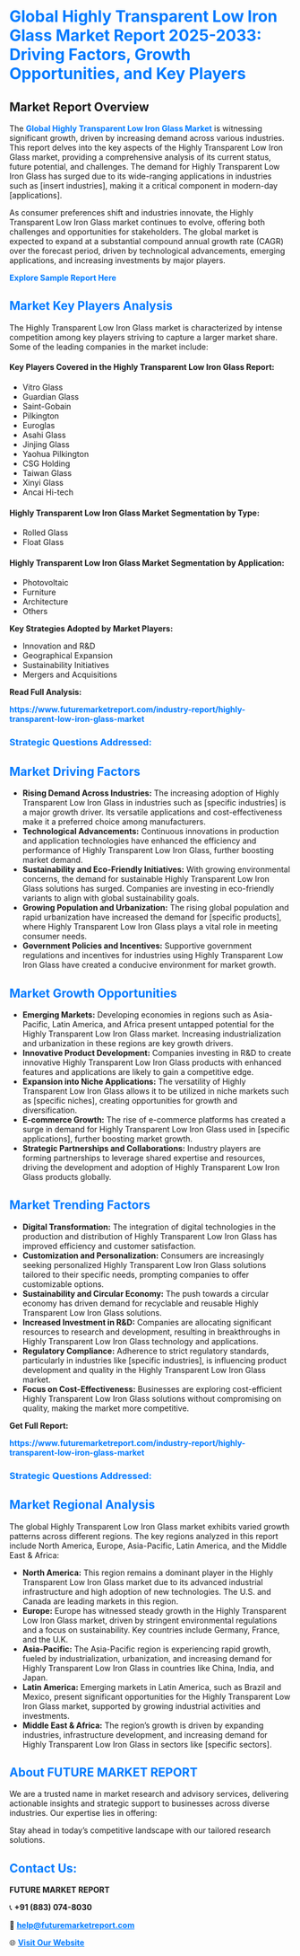 <h1 style="color: #007BFF;">Global Highly Transparent Low Iron Glass Market Report 2025-2033: Driving Factors, Growth Opportunities, and Key Players</h1>

<section id="overview">
<h2>Market Report Overview</h2>
<p>The <a href="https://www.futuremarketreport.com/industry-report/highly-transparent-low-iron-glass-market" style="color: #007BFF; text-decoration: none;"><strong>Global Highly Transparent Low Iron Glass Market</strong></a> is witnessing significant growth, driven by increasing demand across various industries. This report delves into the key aspects of the Highly Transparent Low Iron Glass market, providing a comprehensive analysis of its current status, future potential, and challenges. The demand for Highly Transparent Low Iron Glass has surged due to its wide-ranging applications in industries such as [insert industries], making it a critical component in modern-day [applications].</p>
<p>As consumer preferences shift and industries innovate, the Highly Transparent Low Iron Glass market continues to evolve, offering both challenges and opportunities for stakeholders. The global market is expected to expand at a substantial compound annual growth rate (CAGR) over the forecast period, driven by technological advancements, emerging applications, and increasing investments by major players.</p>
</section>

<section id="overview">
<p><a href="https://www.futuremarketreport.com/request-sample/reportId=41868" style="color: #007BFF; text-decoration: none;"><strong>Explore Sample Report Here</strong></a></p>
</section>

<section id="key-players">
<h2 style="color: #007BFF;">Market Key Players Analysis</h2>
<p>The Highly Transparent Low Iron Glass market is characterized by intense competition among key players striving to capture a larger market share. Some of the leading companies in the market include:</p>
<h4>Key Players Covered in the Highly Transparent Low Iron Glass Report:</h4>
<ul><li>Vitro Glass</li><li>Guardian Glass</li><li>Saint-Gobain</li><li>Pilkington</li><li>Euroglas</li><li>Asahi Glass</li><li>Jinjing Glass</li><li>Yaohua Pilkington</li><li>CSG Holding</li><li>Taiwan Glass</li><li>Xinyi Glass</li><li>Ancai Hi-tech</li></ul>
<h4>Highly Transparent Low Iron Glass Market Segmentation by Type:</h4>
<ul><li>Rolled Glass</li><li>Float Glass</li></ul>

<h4>Highly Transparent Low Iron Glass Market Segmentation by Application:</h4>
<ul><li>Photovoltaic</li><li>Furniture</li><li>Architecture</li><li>Others</li></ul>
<p><strong>Key Strategies Adopted by Market Players:</strong></p>
<ul>
<li>Innovation and R&D</li>
<li>Geographical Expansion</li>
<li>Sustainability Initiatives</li>
<li>Mergers and Acquisitions</li>
</ul>
</section>

<section>
<p><strong>Read Full Analysis: </strong></p><a href="https://www.futuremarketreport.com/industry-report/highly-transparent-low-iron-glass-market" style="color: #007BFF; text-decoration: none;"><strong>https://www.futuremarketreport.com/industry-report/highly-transparent-low-iron-glass-market</strong></a>
<h3 style="color: #007BFF;">Strategic Questions Addressed:</h3>
</section>

<section id="driving-factors">
<h2 style="color: #007BFF;">Market Driving Factors</h2>
<ul>
<li><strong>Rising Demand Across Industries:</strong> The increasing adoption of Highly Transparent Low Iron Glass in industries such as [specific industries] is a major growth driver. Its versatile applications and cost-effectiveness make it a preferred choice among manufacturers.</li>
<li><strong>Technological Advancements:</strong> Continuous innovations in production and application technologies have enhanced the efficiency and performance of Highly Transparent Low Iron Glass, further boosting market demand.</li>
<li><strong>Sustainability and Eco-Friendly Initiatives:</strong> With growing environmental concerns, the demand for sustainable Highly Transparent Low Iron Glass solutions has surged. Companies are investing in eco-friendly variants to align with global sustainability goals.</li>
<li><strong>Growing Population and Urbanization:</strong> The rising global population and rapid urbanization have increased the demand for [specific products], where Highly Transparent Low Iron Glass plays a vital role in meeting consumer needs.</li>
<li><strong>Government Policies and Incentives:</strong> Supportive government regulations and incentives for industries using Highly Transparent Low Iron Glass have created a conducive environment for market growth.</li>
</ul>
</section>

<section id="growth-opportunities">
<h2 style="color: #007BFF;">Market Growth Opportunities</h2>
<ul>
<li><strong>Emerging Markets:</strong> Developing economies in regions such as Asia-Pacific, Latin America, and Africa present untapped potential for the Highly Transparent Low Iron Glass market. Increasing industrialization and urbanization in these regions are key growth drivers.</li>
<li><strong>Innovative Product Development:</strong> Companies investing in R&D to create innovative Highly Transparent Low Iron Glass products with enhanced features and applications are likely to gain a competitive edge.</li>
<li><strong>Expansion into Niche Applications:</strong> The versatility of Highly Transparent Low Iron Glass allows it to be utilized in niche markets such as [specific niches], creating opportunities for growth and diversification.</li>
<li><strong>E-commerce Growth:</strong> The rise of e-commerce platforms has created a surge in demand for Highly Transparent Low Iron Glass used in [specific applications], further boosting market growth.</li>
<li><strong>Strategic Partnerships and Collaborations:</strong> Industry players are forming partnerships to leverage shared expertise and resources, driving the development and adoption of Highly Transparent Low Iron Glass products globally.</li>
</ul>
</section>

<section id="trending-factors">
<h2 style="color: #007BFF;">Market Trending Factors</h2>
<ul>
<li><strong>Digital Transformation:</strong> The integration of digital technologies in the production and distribution of Highly Transparent Low Iron Glass has improved efficiency and customer satisfaction.</li>
<li><strong>Customization and Personalization:</strong> Consumers are increasingly seeking personalized Highly Transparent Low Iron Glass solutions tailored to their specific needs, prompting companies to offer customizable options.</li>
<li><strong>Sustainability and Circular Economy:</strong> The push towards a circular economy has driven demand for recyclable and reusable Highly Transparent Low Iron Glass solutions.</li>
<li><strong>Increased Investment in R&D:</strong> Companies are allocating significant resources to research and development, resulting in breakthroughs in Highly Transparent Low Iron Glass technology and applications.</li>
<li><strong>Regulatory Compliance:</strong> Adherence to strict regulatory standards, particularly in industries like [specific industries], is influencing product development and quality in the Highly Transparent Low Iron Glass market.</li>
<li><strong>Focus on Cost-Effectiveness:</strong> Businesses are exploring cost-efficient Highly Transparent Low Iron Glass solutions without compromising on quality, making the market more competitive.</li>
</ul>
</section>

<section>
<p><strong>Get Full Report: </strong></p><a href="https://www.futuremarketreport.com/industry-report/highly-transparent-low-iron-glass-market" style="color: #007BFF; text-decoration: none;"><strong>https://www.futuremarketreport.com/industry-report/highly-transparent-low-iron-glass-market</strong></a>
<h3 style="color: #007BFF;">Strategic Questions Addressed:</h3>
</section>


<section id="regional-analysis">
<h2 style="color: #007BFF;">Market Regional Analysis</h2>
<p>The global Highly Transparent Low Iron Glass market exhibits varied growth patterns across different regions. The key regions analyzed in this report include North America, Europe, Asia-Pacific, Latin America, and the Middle East & Africa:</p>
<ul>
<li><strong>North America:</strong> This region remains a dominant player in the Highly Transparent Low Iron Glass market due to its advanced industrial infrastructure and high adoption of new technologies. The U.S. and Canada are leading markets in this region.</li>
<li><strong>Europe:</strong> Europe has witnessed steady growth in the Highly Transparent Low Iron Glass market, driven by stringent environmental regulations and a focus on sustainability. Key countries include Germany, France, and the U.K.</li>
<li><strong>Asia-Pacific:</strong> The Asia-Pacific region is experiencing rapid growth, fueled by industrialization, urbanization, and increasing demand for Highly Transparent Low Iron Glass in countries like China, India, and Japan.</li>
<li><strong>Latin America:</strong> Emerging markets in Latin America, such as Brazil and Mexico, present significant opportunities for the Highly Transparent Low Iron Glass market, supported by growing industrial activities and investments.</li>
<li><strong>Middle East & Africa:</strong> The region’s growth is driven by expanding industries, infrastructure development, and increasing demand for Highly Transparent Low Iron Glass in sectors like [specific sectors].</li>
</ul>
</section>

<footer>
<h2 style="color: #007BFF;">About FUTURE MARKET REPORT</h2>
<p>We are a trusted name in market research and advisory services, delivering actionable insights and strategic support to businesses across diverse industries. Our expertise lies in offering:</p>

<p>Stay ahead in today’s competitive landscape with our tailored research solutions.</p>

<h2 style="color: #007BFF;">Contact Us:</h2>
<p><strong>FUTURE MARKET REPORT</strong></p>
<p>📞 <strong>+91 (883) 074-8030</strong></p>
<p>📧 <strong><a href="mailto:help@futuremarketreport.com" style="color: #007BFF;">help@futuremarketreport.com</a></strong></p>
<p>🌐 <strong><a href="https://www.futuremarketreport.com/" style="color: #007BFF;">Visit Our Website</a></strong></p>
</footer>